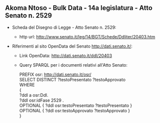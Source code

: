 ## Akoma Ntoso - Bulk Data - 14a legislatura - Atto Senato n. 2529 ##

* Scheda del Disegno di Legge - Atto Senato n. 2529:
	* http url: http://www.senato.it/leg/14/BGT/Schede/Ddliter/20403.htm

* Riferimenti al sito OpenData del Senato http://dati.senato.it/:
	* Link OpenData: http://dati.senato.it/ddl/20403
	* Query SPARQL per i documenti relativi all'Atto Senato:

        PREFIX osr: <http://dati.senato.it/osr/>  
		SELECT DISTINCT ?testoPresentato ?testoApprovato  
		WHERE  
		{  
		    ?ddl a osr:Ddl.  
		    ?ddl osr:idFase 2529 .  
		    OPTIONAL { ?ddl osr:testoPresentato ?testoPresentato }  
		    OPTIONAL { ?ddl osr:testoApprovato ?testoApprovato }  
		}
		